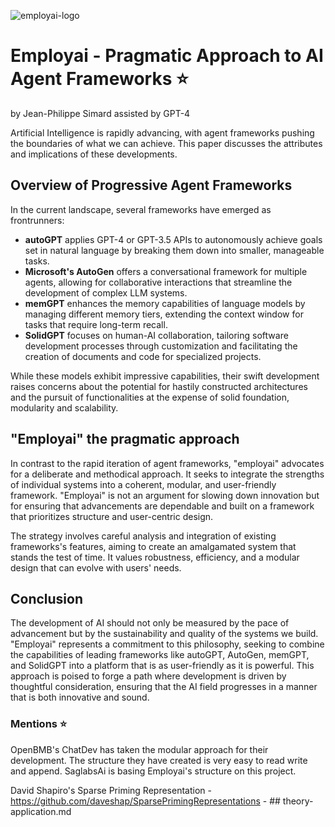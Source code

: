 
![employai-logo](https://github.com/Jepse/Employai/assets/35108098/a71a4a34-c320-4c0d-a856-a7383d12c9a0)

# Employai - Pragmatic Approach to AI Agent Frameworks ⭐
by Jean-Philippe Simard assisted by GPT-4

Artificial Intelligence is rapidly advancing, with agent frameworks pushing the boundaries of what we can achieve. This paper discusses the attributes and implications of these developments.
## Overview of Progressive Agent Frameworks

In the current landscape, several frameworks have emerged as frontrunners:

- **autoGPT** applies GPT-4 or GPT-3.5 APIs to autonomously achieve goals set in natural language by breaking them down into smaller, manageable tasks.
- **Microsoft's AutoGen** offers a conversational framework for multiple agents, allowing for collaborative interactions that streamline the development of complex LLM systems.
- **memGPT** enhances the memory capabilities of language models by managing different memory tiers, extending the context window for tasks that require long-term recall.
- **SolidGPT** focuses on human-AI collaboration, tailoring software development processes through customization and facilitating the creation of documents and code for specialized projects.

While these models exhibit impressive capabilities, their swift development raises concerns about the potential for hastily constructed architectures and the pursuit of functionalities at the expense of solid foundation, modularity and scalability.

## "Employai" the pragmatic approach

In contrast to the rapid iteration of agent frameworks, "employai" advocates for a deliberate and methodical approach. It seeks to integrate the strengths of individual systems into a coherent, modular, and user-friendly framework. "Employai" is not an argument for slowing down innovation but for ensuring that advancements are dependable and built on a framework that prioritizes structure and user-centric design.

The strategy involves careful analysis and integration of existing frameworks's features, aiming to create an amalgamated system that stands the test of time. It values robustness, efficiency, and a modular design that can evolve with users' needs.

## Conclusion

The development of AI should not only be measured by the pace of advancement but by the sustainability and quality of the systems we build. "Employai" represents a commitment to this philosophy, seeking to combine the capabilities of leading frameworks like autoGPT, AutoGen, memGPT, and SolidGPT into a platform that is as user-friendly as it is powerful. This approach is poised to forge a path where development is driven by thoughtful consideration, ensuring that the AI field progresses in a manner that is both innovative and sound.

### Mentions ⭐

OpenBMB's ChatDev has taken the modular approach for their development. The structure they have created is very easy to read write and append. SaglabsAi is basing Employai's structure on this project.

David Shapiro's Sparse Priming Representation - https://github.com/daveshap/SparsePrimingRepresentations - ## theory-application.md 
